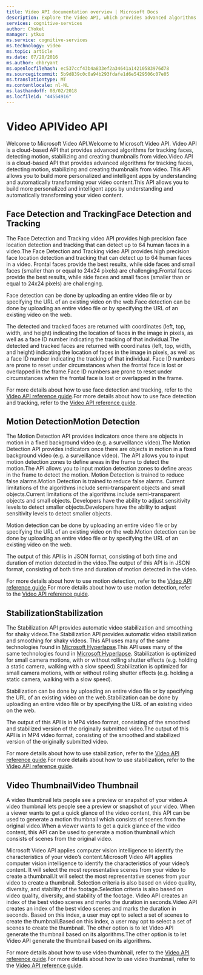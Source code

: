 ```yaml
---
title: Video API documentation overview | Microsoft Docs
description: Explore the Video API, which provides advanced algorithms for tracking faces, detecting motion, stabilizing, and creating thumbnails from video.
services: cognitive-services
author: CYokel
manager: ytkuo
ms.service: cognitive-services
ms.technology: video
ms.topic: article
ms.date: 07/28/2016
ms.author: chbryant
ms.openlocfilehash: ec537ccf43b4a833ef2a34641a14210583976d78
ms.sourcegitcommit: 5b9d839c0c0a94b293fdafe1d6e5429506c07e05
ms.translationtype: MT
ms.contentlocale: nl-NL
ms.lasthandoff: 08/02/2018
ms.locfileid: "44554916"
---
```

# <a name="video-api"></a><span data-ttu-id="53fd8-103">Video API</span><span class="sxs-lookup"><span data-stu-id="53fd8-103">Video API</span></span>

<span data-ttu-id="53fd8-104">Welcome to Microsoft Video API.</span><span class="sxs-lookup"><span data-stu-id="53fd8-104">Welcome to Microsoft Video API.</span></span> <span data-ttu-id="53fd8-105">Video API is a cloud-based API that provides advanced algorithms for tracking faces, detecting motion, stabilizing and creating thumbnails from video.</span><span class="sxs-lookup"><span data-stu-id="53fd8-105">Video API is a cloud-based API that provides advanced algorithms for tracking faces, detecting motion, stabilizing and creating thumbnails from video.</span></span> <span data-ttu-id="53fd8-106">This API allows you to build more personalized and intelligent apps by understanding and automatically transforming your video content.</span><span class="sxs-lookup"><span data-stu-id="53fd8-106">This API allows you to build more personalized and intelligent apps by understanding and automatically transforming your video content.</span></span>

## <a name="face-detection-and-tracking"></a><span data-ttu-id="53fd8-107">Face Detection and Tracking</span><span class="sxs-lookup"><span data-stu-id="53fd8-107">Face Detection and Tracking</span></span>
<span data-ttu-id="53fd8-108">The Face Detection and Tracking video API provides high precision face location detection and tracking that can detect up to 64 human faces in a video.</span><span class="sxs-lookup"><span data-stu-id="53fd8-108">The Face Detection and Tracking video API provides high precision face location detection and tracking that can detect up to 64 human faces in a video.</span></span> <span data-ttu-id="53fd8-109">Frontal faces provide the best results, while side faces and small faces (smaller than or equal to 24x24 pixels) are challenging.</span><span class="sxs-lookup"><span data-stu-id="53fd8-109">Frontal faces provide the best results, while side faces and small faces (smaller than or equal to 24x24 pixels) are challenging.</span></span>

<span data-ttu-id="53fd8-110">Face detection can be done by uploading an entire video file or by specifying the URL of an existing video on the web.</span><span class="sxs-lookup"><span data-stu-id="53fd8-110">Face detection can be done by uploading an entire video file or by specifying the URL of an existing video on the web.</span></span>

<span data-ttu-id="53fd8-111">The detected and tracked faces are returned with coordinates (left, top, width, and height) indicating the location of faces in the image in pixels, as well as a face ID number indicating the tracking of that individual.</span><span class="sxs-lookup"><span data-stu-id="53fd8-111">The detected and tracked faces are returned with coordinates (left, top, width, and height) indicating the location of faces in the image in pixels, as well as a face ID number indicating the tracking of that individual.</span></span> <span data-ttu-id="53fd8-112">Face ID numbers are prone to reset under circumstances when the frontal face is lost or overlapped in the frame.</span><span class="sxs-lookup"><span data-stu-id="53fd8-112">Face ID numbers are prone to reset under circumstances when the frontal face is lost or overlapped in the frame.</span></span>

<span data-ttu-id="53fd8-113">For more details about how to use face detection and tracking, refer to the [Video API reference guide](https://westus.dev.cognitive.microsoft.com/docs/services/565d6516778daf15800928d5/operations/565d6517778daf0978c45e39).</span><span class="sxs-lookup"><span data-stu-id="53fd8-113">For more details about how to use face detection and tracking, refer to the [Video API reference guide](https://westus.dev.cognitive.microsoft.com/docs/services/565d6516778daf15800928d5/operations/565d6517778daf0978c45e39).</span></span>

## <a name="motion-detection"></a><span data-ttu-id="53fd8-114">Motion Detection</span><span class="sxs-lookup"><span data-stu-id="53fd8-114">Motion Detection</span></span>
<span data-ttu-id="53fd8-115">The Motion Detection API provides indicators once there are objects in motion in a fixed background video (e.g. a surveillance video).</span><span class="sxs-lookup"><span data-stu-id="53fd8-115">The Motion Detection API provides indicators once there are objects in motion in a fixed background video (e.g. a surveillance video).</span></span> <span data-ttu-id="53fd8-116">The API allows you to input motion detection zones to define areas in the frame to detect the motion.</span><span class="sxs-lookup"><span data-stu-id="53fd8-116">The API allows you to input motion detection zones to define areas in the frame to detect the motion.</span></span> <span data-ttu-id="53fd8-117">Motion Detection is trained to reduce false alarms.</span><span class="sxs-lookup"><span data-stu-id="53fd8-117">Motion Detection is trained to reduce false alarms.</span></span> <span data-ttu-id="53fd8-118">Current limitations of the algorithms include semi-transparent objects and small objects.</span><span class="sxs-lookup"><span data-stu-id="53fd8-118">Current limitations of the algorithms include semi-transparent objects and small objects.</span></span> <span data-ttu-id="53fd8-119">Developers have the ability to adjust sensitivity levels to detect smaller objects.</span><span class="sxs-lookup"><span data-stu-id="53fd8-119">Developers have the ability to adjust sensitivity levels to detect smaller objects.</span></span>

<span data-ttu-id="53fd8-120">Motion detection can be done by uploading an entire video file or by specifying the URL of an existing video on the web.</span><span class="sxs-lookup"><span data-stu-id="53fd8-120">Motion detection can be done by uploading an entire video file or by specifying the URL of an existing video on the web.</span></span>

<span data-ttu-id="53fd8-121">The output of this API is in JSON format, consisting of both time and duration of motion detected in the video.</span><span class="sxs-lookup"><span data-stu-id="53fd8-121">The output of this API is in JSON format, consisting of both time and duration of motion detected in the video.</span></span>

<span data-ttu-id="53fd8-122">For more details about how to use motion detection, refer to the [Video API reference guide](https://westus.dev.cognitive.microsoft.com/docs/services/565d6516778daf15800928d5/operations/565d6517778daf0978c45e3a).</span><span class="sxs-lookup"><span data-stu-id="53fd8-122">For more details about how to use motion detection, refer to the [Video API reference guide](https://westus.dev.cognitive.microsoft.com/docs/services/565d6516778daf15800928d5/operations/565d6517778daf0978c45e3a).</span></span>

## <a name="stabilization"></a><span data-ttu-id="53fd8-123">Stabilization</span><span class="sxs-lookup"><span data-stu-id="53fd8-123">Stabilization</span></span>
<span data-ttu-id="53fd8-124">The Stabilization API provides automatic video stabilization and smoothing for shaky videos.</span><span class="sxs-lookup"><span data-stu-id="53fd8-124">The Stabilization API provides automatic video stabilization and smoothing for shaky videos.</span></span> <span data-ttu-id="53fd8-125">This API uses many of the same technologies found in [Microsoft Hyperlapse](http://research.microsoft.com/en-us/um/redmond/projects/hyperlapseapps/).</span><span class="sxs-lookup"><span data-stu-id="53fd8-125">This API uses many of the same technologies found in [Microsoft Hyperlapse](http://research.microsoft.com/en-us/um/redmond/projects/hyperlapseapps/).</span></span> <span data-ttu-id="53fd8-126">Stabilization is optimized for small camera motions, with or without rolling shutter effects (e.g. holding a static camera, walking with a slow speed).</span><span class="sxs-lookup"><span data-stu-id="53fd8-126">Stabilization is optimized for small camera motions, with or without rolling shutter effects (e.g. holding a static camera, walking with a slow speed).</span></span>

<span data-ttu-id="53fd8-127">Stabilization can be done by uploading an entire video file or by specifying the URL of an existing video on the web.</span><span class="sxs-lookup"><span data-stu-id="53fd8-127">Stabilization can be done by uploading an entire video file or by specifying the URL of an existing video on the web.</span></span>

<span data-ttu-id="53fd8-128">The output of this API is in MP4 video format, consisting of the smoothed and stabilized version of the originally submitted video.</span><span class="sxs-lookup"><span data-stu-id="53fd8-128">The output of this API is in MP4 video format, consisting of the smoothed and stabilized version of the originally submitted video.</span></span>

<span data-ttu-id="53fd8-129">For more details about how to use stabilization, refer to the [Video API reference guide](https://westus.dev.cognitive.microsoft.com/docs/services/565d6516778daf15800928d5/operations/565d6517778daf0978c45e35).</span><span class="sxs-lookup"><span data-stu-id="53fd8-129">For more details about how to use stabilization, refer to the [Video API reference guide](https://westus.dev.cognitive.microsoft.com/docs/services/565d6516778daf15800928d5/operations/565d6517778daf0978c45e35).</span></span>

## <a name="video-thumbnail"></a><span data-ttu-id="53fd8-130">Video Thumbnail</span><span class="sxs-lookup"><span data-stu-id="53fd8-130">Video Thumbnail</span></span> 
<span data-ttu-id="53fd8-131">A video thumbnail lets people see a preview or snapshot of your video.</span><span class="sxs-lookup"><span data-stu-id="53fd8-131">A video thumbnail lets people see a preview or snapshot of your video.</span></span> <span data-ttu-id="53fd8-132">When a viewer wants to get a quick glance of the video content, this API can be used to generate a motion thumbnail which consists of scenes from the original video.</span><span class="sxs-lookup"><span data-stu-id="53fd8-132">When a viewer wants to get a quick glance of the video content, this API can be used to generate a motion thumbnail which consists of scenes from the original video.</span></span> 

<span data-ttu-id="53fd8-133">Microsoft Video API applies computer vision intelligence to identify the characteristics of your video’s content.</span><span class="sxs-lookup"><span data-stu-id="53fd8-133">Microsoft Video API applies computer vision intelligence to identify the characteristics of your video’s content.</span></span> <span data-ttu-id="53fd8-134">It will select the most representative scenes from your video to create a thumbnail.</span><span class="sxs-lookup"><span data-stu-id="53fd8-134">It will select the most representative scenes from your video to create a thumbnail.</span></span> <span data-ttu-id="53fd8-135">Selection criteria is also based on video quality, diversity, and stability of the footage.</span><span class="sxs-lookup"><span data-stu-id="53fd8-135">Selection criteria is also based on video quality, diversity, and stability of the footage.</span></span> <span data-ttu-id="53fd8-136">Video API creates an index of the best video scenes and marks the duration in seconds.</span><span class="sxs-lookup"><span data-stu-id="53fd8-136">Video API creates an index of the best video scenes and marks the duration in seconds.</span></span> <span data-ttu-id="53fd8-137">Based on this index, a user may opt to select a set of scenes to create the thumbnail.</span><span class="sxs-lookup"><span data-stu-id="53fd8-137">Based on this index, a user may opt to select a set of scenes to create the thumbnail.</span></span> <span data-ttu-id="53fd8-138">The other option is to let Video API generate the thumbnail based on its algorithms.</span><span class="sxs-lookup"><span data-stu-id="53fd8-138">The other option is to let Video API generate the thumbnail based on its algorithms.</span></span>

<span data-ttu-id="53fd8-139">For more details about how to use video thumbnail, refer to the [Video API reference guide](https://westus.dev.cognitive.microsoft.com/docs/services/565d6516778daf15800928d5/operations/56f8acb0778daf23d8ec6738).</span><span class="sxs-lookup"><span data-stu-id="53fd8-139">For more details about how to use video thumbnail, refer to the [Video API reference guide](https://westus.dev.cognitive.microsoft.com/docs/services/565d6516778daf15800928d5/operations/56f8acb0778daf23d8ec6738).</span></span>





